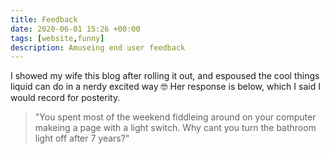 ```yaml
---
title: Feedback
date: 2020-06-01 15:26 +00:00
tags: [website,funny]
description: Amuseing end user feedback
---
```


I showed my wife this blog after rolling it out, and espoused the cool things liquid can do in a nerdy excited way 🤓
Her response is below, which I said I would record for posterity.

> "You spent most of the weekend fiddleing around on your computer makeing a page with a light switch. Why cant you turn the bathroom light off after 7 years?"